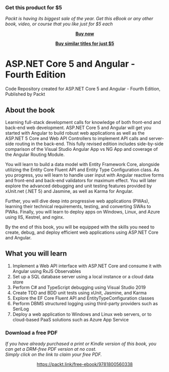 
### Get this product for $5

<i>Packt is having its biggest sale of the year. Get this eBook or any other book, video, or course that you like just for $5 each</i>


<b><p align='center'>[Buy now](https://packt.link/9781800560338)</p></b>


<b><p align='center'>[Buy similar titles for just $5](https://subscription.packtpub.com/search)</p></b>


# ASP.NET Core 5 and Angular - Fourth Edition
Code Repository created for ASP.NET Core 5 and Angular - Fourth Edition, Published by Packt

## About the book

Learning full-stack development calls for knowledge of both front-end and back-end web development. ASP.NET Core 5 and Angular will get you started with Angular to build robust web applications as well as the ASP.NET 5 Core and Web API Controllers to implement API calls and server-side routing in the back-end. This fully revised edition includes side-by-side comparison of the Visual Studio Angular App vs NG App and coverage of the Angular Routing Module.

You will learn to build a data model with Entity Framework Core, alongside utilizing the Entity Core Fluent API and Entity Type Configuration class. As you progress, you will learn to handle user input with Angular reactive forms and front-end and back-end validators for maximum effect. You will later explore the advanced debugging and unit testing features provided by xUnit.net (.NET 5) and Jasmine, as well as Karma for Angular.

Further, you will dive deep into progressive web applications (PWAs), learning their technical requirements, testing, and converting SWAs to PWAs. Finally, you will learn to deploy apps on Windows, Linux, and Azure using IIS, Kestrel, and nginx.

By the end of this book, you will be equipped with the skills you need to create, debug, and deploy efficient web applications using ASP.NET Core and Angular.

## What you will learn
1. Implement a Web API interface with ASP.NET Core and consume it with Angular using RxJS Observables
2. Set up a SQL database server using a local instance or a cloud data store
3. Perform C# and TypeScript debugging using Visual Studio 2019
4. Create TDD and BDD unit tests using xUnit, Jasmine, and Karma
5. Explore the EF Core Fluent API and EntityTypeConfiguration classes
6. Perform DBMS structured logging using third-party providers such as SeriLog
7. Deploy a web application to Windows and Linux web servers, or to cloud-based PaaS solutions such as Azure App Service
### Download a free PDF

 <i>If you have already purchased a print or Kindle version of this book, you can get a DRM-free PDF version at no cost.<br>Simply click on the link to claim your free PDF.</i>
<p align="center"> <a href="https://packt.link/free-ebook/9781800560338">https://packt.link/free-ebook/9781800560338 </a> </p>